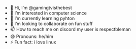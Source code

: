 - 👋 Hi, I’m @gamingtvisthebest
- 👀 I’m interested in computer science 
- 🌱 I’m currently learning pyhton
- 💞️ I’m looking to collaborate on fun stuff
- 📫 How to reach me on discord my user is respectbleman
- 😄 Pronouns: he/him
- ⚡ Fun fact: i love linux 

<!---
gamingtvisthebest/gamingtvisthebest is a ✨ special ✨ repository because its `README.md` (this file) appears on your GitHub profile.
You can click the Preview link to take a look at your changes.
--->
